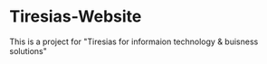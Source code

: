 # Tiresias-Website
This is a project for "Tiresias for informaion technology &amp; buisness solutions"
